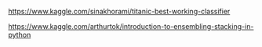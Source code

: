 https://www.kaggle.com/sinakhorami/titanic-best-working-classifier

https://www.kaggle.com/arthurtok/introduction-to-ensembling-stacking-in-python